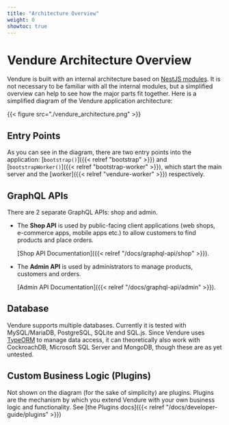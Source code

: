 ```yaml
---
title: "Architecture Overview"
weight: 0
showtoc: true
---
```


# Vendure Architecture Overview

Vendure is built with an internal architecture based on [NestJS modules](https://docs.nestjs.com/modules). It is not necessary to be familiar with all the internal modules, but a simplified overview can help to see how the major parts fit together.
Here is a simplified diagram of the Vendure application architecture:

{{< figure src="./vendure_architecture.png" >}} 

## Entry Points

As you can see in the diagram, there are two entry points into the application: [`bootstrap()`]({{< relref "bootstrap" >}}) and [`bootstrapWorker()`]({{< relref "bootstrap-worker" >}}), which start the main server and the [worker]({{< relref "vendure-worker" >}}) respectively.

## GraphQL APIs

There are 2 separate GraphQL APIs: shop and admin. 

* The **Shop API** is used by public-facing client applications (web shops, e-commerce apps, mobile apps etc.) to allow customers to find products and place orders. 
    
    [Shop API Documentation]({{< relref "/docs/graphql-api/shop" >}}).
* The **Admin API** is used by administrators to manage products, customers and orders. 

    [Admin API Documentation]({{< relref "/docs/graphql-api/admin" >}}).

## Database

Vendure supports multiple databases. Currently it is tested with MySQL/MariaDB, PostgreSQL, SQLite and SQL.js. Since Vendure uses [TypeORM](https://typeorm.io/#/) to manage data access, it can theoretically also work with CockroachDB, Microsoft SQL Server and MongoDB, though these are as yet untested.

## Custom Business Logic (Plugins)

Not shown on the diagram (for the sake of simplicity) are plugins. Plugins are the mechanism by which you extend Vendure with your own business logic and functionality. See [the Plugins docs]({{< relref "/docs/developer-guide/plugins" >}})
